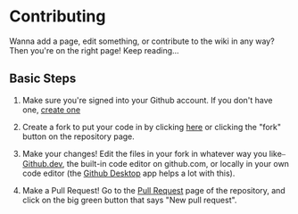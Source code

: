 # Contributing
Wanna add a page, edit something, or contribute to the wiki in any way? Then you're on the right page! Keep reading...


## Basic Steps

1. Make sure you're signed into your Github account. If you don't have one, [create one](https://github.com/join)

1. Create a fork to put your code in by clicking [here](https://github.com/RoseSMP/wiki/fork) or clicking the "fork" button on the repository page.

1. Make your changes! Edit the files in your fork in whatever way you like⎯ [Github.dev](https://github.dev/github/dev), the built-in code editor on github.com, or locally in your own code editor (the [Github Desktop](https://desktop.github.com/) app helps a lot with this).

1. Make a Pull Request! Go to the [Pull Request](https://github.com/RoseSMP/wiki/pulls) page of the repository, and click on the big green button that says "New pull request".
